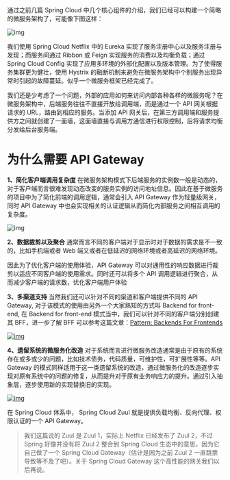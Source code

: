 通过之前几篇 Spring Cloud 中几个核心组件的介绍，我们已经可以构建一个简略的微服务架构了，可能像下图这样：

![img](https://src.windmt.com/img/006tNc79ly1fqmei2skktj30ma0k2myr.jpg)

我们使用 Spring Cloud Netflix 中的 Eureka 实现了服务注册中心以及服务注册与发现；而服务间通过 Ribbon 或 Feign 实现服务的消费以及均衡负载；通过 Spring Cloud Config 实现了应用多环境的外部化配置以及版本管理。为了使得服务集群更为健壮，使用 Hystrix 的融断机制来避免在微服务架构中个别服务出现异常时引起的故障蔓延。似乎一个微服务框架已经完成了。

我们还是少考虑了一个问题，外部的应用如何来访问内部各种各样的微服务呢？在微服务架构中，后端服务往往不直接开放给调用端，而是通过一个 API 网关根据请求的 URL，路由到相应的服务。当添加 API 网关后，在第三方调用端和服务提供方之间就创建了一面墙，这面墙直接与调用方通信进行权限控制，后将请求均衡分发给后台服务端。



# 为什么需要 API Gateway

**1、简化客户端调用复杂度**
在微服务架构模式下后端服务的实例数一般是动态的，对于客户端而言很难发现动态改变的服务实例的访问地址信息。因此在基于微服务的项目中为了简化前端的调用逻辑，通常会引入 API Gateway 作为轻量级网关，同时 API Gateway 中也会实现相关的认证逻辑从而简化内部服务之间相互调用的复杂度。

![img](https://src.windmt.com/img/006tNc79ly1fqmintl4smj30pi0e6mxw.jpg)

**2、数据裁剪以及聚合**
通常而言不同的客户端对于显示时对于数据的需求是不一致的，比如手机端或者 Web 端又或者在低延迟的网络环境或者高延迟的网络环境。

因此为了优化客户端的使用体验，API Gateway 可以对通用性的响应数据进行裁剪以适应不同客户端的使用需求。同时还可以将多个 API 调用逻辑进行聚合，从而减少客户端的请求数，优化客户端用户体验

**3、多渠道支持**
当然我们还可以针对不同的渠道和客户端提供不同的 API Gateway, 对于该模式的使用由另外一个大家熟知的方式叫 Backend for front-end, 在 Backend for front-end 模式当中，我们可以针对不同的客户端分别创建其 BFF，进一步了解 BFF 可以参考这篇文章：[Pattern: Backends For Frontends](http://samnewman.io/patterns/architectural/bff/)

[![img](https://src.windmt.com/img/006tNc79ly1fqmdulzjxuj30ke0dc0tp.jpg)](https://src.windmt.com/img/006tNc79ly1fqmdulzjxuj30ke0dc0tp.jpg)

**4、遗留系统的微服务化改造**
对于系统而言进行微服务改造通常是由于原有的系统存在或多或少的问题，比如技术债务，代码质量，可维护性，可扩展性等等。API Gateway 的模式同样适用于这一类遗留系统的改造，通过微服务化的改造逐步实现对原有系统中的问题的修复，从而提升对于原有业务响应力的提升。通过引入抽象层，逐步使用新的实现替换旧的实现。

[![img](https://src.windmt.com/img/006tNc79ly1fqmduv84imj30v20hejta.jpg)](https://src.windmt.com/img/006tNc79ly1fqmduv84imj30v20hejta.jpg)

在 Spring Cloud 体系中， Spring Cloud Zuul 就是提供负载均衡、反向代理、权限认证的一个 API Gateway。

> 我们这篇说的 Zuul 是 Zuul 1，实际上 Netflix 已经发布了 Zuul 2，不过 Spring 好像并没有将 Zuul 2 整合到 Spring Cloud 生态中的意思，因为它自己做了一个 Spring Cloud Gateway（估计是因为之前 Zuul 2 一直跳票导致等不及了吧）。关于 Spring Cloud Gateway 这个高性能的网关我们以后再说。